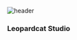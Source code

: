 ![header](https://capsule-render.vercel.app/api?type=soft&color=auto&height=300&section=header&text=hasungYu%20render&fontSize=90)

### Leopardcat Studio

<!--
**hasungYu/hasungYu** is a ✨ _special_ ✨ repository because its `README.md` (this file) appears on your GitHub profile.

Here are some ideas to get you started:

- 🔭 I’m currently working on ...
- 🌱 I’m currently learning ...
- 👯 I’m looking to collaborate on ...
- 🤔 I’m looking for help with ...
- 💬 Ask me about ...
- 📫 How to reach me: ...
- 😄 Pronouns: ...
- ⚡ Fun fact: ...
-->
